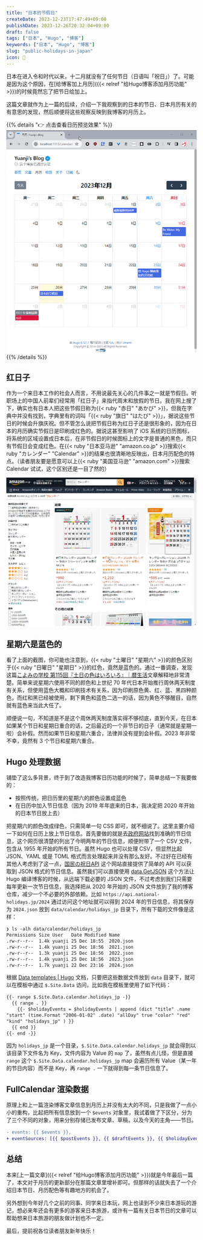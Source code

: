 ```yaml
---
title: "日本的节假日"
createDate: 2023-12-23T17:47:49+09:00
publishDate: 2023-12-26T20:32:04+09:00
draft: false
tags: ["日本", "Hugo", "博客"]
keywords: ["日本", "Hugo", "博客"]
slug: "public-holidays-in-japan"
icon: 🎌
---
```


日本在进入令和时代以来，十二月就没有了任何节日（日语叫「祝日」）了。可能是因为这个原因，在[给博客加上月历]({{< relref "给Hugo博客添加月历功能" >}})的时候竟然忘了把节日给加上。

这篇文章就作为上一篇的后续，介绍一下我观察到的日本的节日、日本月历有关的有意思的发现，然后顺便将这些观察反映到我博客的月历上。

{{% details "👉 点击查看日历预览效果" %}}
![带有节日功能的博客月历](calendar_preview.gif)
{{% /details %}}

<!--more-->

## 红日子

作为一个来日本工作的社会人而言，不用说最先关心的几件事之一就是节假日。听职场上的中国人前辈们经常用「红日子」来指代周末和放假的节日。我在网上搜了下，确实也有日本人把这些节假日称为{{< ruby "赤日" "あかび" >}}，但我在字典中并没有找到，字典里有的词叫「{{< ruby "旗日" "はたび" >}}」，据说这些节日的时候会升旗庆祝。但不管怎么说把节假日称为红日子还是很形象的，因为在日本的月历确实节假日是印刷成红色的。据说这甚至影响了 iOS 系统的日历图标，将系统的区域设置成日本后，在非节假日的时候图标上的文字是普通的黑色，而只有节假日会变成红色。在{{< ruby "日本亚马逊" "amazon.co.jp" >}}搜索{{< ruby "カレンダー" "Calendar" >}}的结果也很清晰地反映出，日本月历配色的特点。（读者朋友要是愿意可以上{{< ruby "美国亚马逊" "amazon.com" >}}搜索 Calendar 试试，这个区别还是一目了然的）

![日本亚马逊上搜索月历](calendar_on_amazon_jp.png)

## 星期六是蓝色的

看了上面的截图，你可能也注意到，{{< ruby "土曜日" "星期六" >}}的颜色区别于{{< ruby "日曜日" "星期日" >}}的红色，竟然是蓝色的。通过一番调查，发现这篇[こよみの学校 第115回『土日の色はいろいろ』｜暦生活](https://www.543life.com/campus115.html)文章解释地非常清楚。简单来说星期六使用不同的颜色和上世纪 70 年代日本开始推行周休两天制度有关系，但使用蓝色大概和印刷技术有关系，因为印刷原色黄、红、蓝、黑四种颜色，而红和黑已经被使用，剩下黄色和蓝色二选一的话，因为黄色不够醒目，自然就有蓝色来当此大任了。

顺便说一句，不知道是不是这个周休两天制度落实得不够彻底，直到今天，在日本如果某个节日和星期日重合的话，之后最近的一个非节日的日子（通常就是星期一啦）会补假。然而如果节日和星期六重合，法律并没有提到会补假。2023 年非常不幸，竟然有 3 个节日和星期六重合。

## Hugo 处理数据

铺垫了这么多背景，终于到了改造我博客日历功能的时候了，简单总结一下我要做的：

- 按照传统，把日历里的星期六的颜色设置成蓝色
- 在日历中加入节日信息（因为 2019 年年底来的日本，我决定把 2020 年开始的日本节日放上去）

把星期六的颜色改成绿色，只需简单一句 CSS 即可，就不细说了。这里主要介绍一下如何在日历上放上节日信息。首先要做的就是去[政府网站](https://www8.cao.go.jp/chosei/shukujitsu/gaiyou.html)找到准确的节日信息，这个网页很清楚的列出了今明两年的节日信息，顺便附带了一个 CSV 文件，包含从 1955 年开始的所有节日。虽然 Hugo 也可以处理 CSV，但显然比起 JSON、YAML 或是 TOML 格式而言处理起来并没有那么友好。不过好在已经有其他人考虑到了这一点，[国民の祝日API](https://national-holidays.jp/about.html) 这个网站直接提供了简单的 API 可以获取到 JSON 格式的节日信息。虽然我们可以直接使用 [data.GetJSON](https://gohugo.io/functions/data/getjson/) 这个方法让 Hugo 编译博客的时候，从远端下载必要的 JSON 文件，不过考虑到我们只需要每年更新一次节日信息，我选择把从 2020 年开始的 JSON 文件放到了我的博客仓库，减少一个不必要的外部依赖。比如 `https://api.national-holidays.jp/2024` 通过访问这个地址就可以得到 2024 年的节日信息，将其保存为 `2024.json` 放到 `data/calendar/holidays_jp` 目录下，所有下载的文件像是这样：

```
❯ ls -alh data/calendar/holidays_jp
Permissions Size User   Date Modified Name
.rw-r--r--  1.4k yuanji 25 Dec 18:55  2020.json
.rw-r--r--  1.4k yuanji 25 Dec 18:56  2021.json
.rw-r--r--  1.3k yuanji 25 Dec 18:56  2022.json
.rw-r--r--  1.4k yuanji 25 Dec 18:56  2023.json
.rw-r--r--  1.7k yuanji 22 Dec 23:16  2024.json
```

根据 [Data templates | Hugo](https://gohugo.io/templates/data-templates/) 文档，只要把这些数据文件放到 `data` 目录下，就可以在模板中通过 `$.Site.Data` 访问，比如我在模板里使用了如下代码：

```go-html-template
{{- range $.Site.Data.calendar.holidays_jp -}}
  {{ range . }}
    {{- $holidayEvents = $holidayEvents | append (dict "title" .name "start" (time.Format "2006-01-02" .date) "allDay" true "color" "red" "kind" "holidays_jp" ) }}
  {{ end }}
{{- end -}}
```

因为 `holidays_jp` 是一个目录，`$.Site.Data.calendar.holidays_jp` 就会得到以该目录下文件名为 Key，文件内容为 Value 的 `map` 了，虽然有点儿怪，但是直接 `range` 这个 `$.Site.Data.calendar.holidays_jp` map 会遍历所有 Value（某一年的节日内容）而不是 Key，再 `range .` 一下就得到每一条节日信息了。

## FullCalendar 渲染数据

原理上和上一篇渲染博客文章信息到月历上并没有太大的不同，只是我做了一点小小的重构，比起把所有信息放到一个 `$events` 对象里，我试着做了下区分，分为了三个不同的对象，用来分别存储已发布文章、草稿，以及今天的主角——节日。

```diff
- events: {{ $events }},
+ eventSources: [{{ $postEvents }}, {{ $draftEvents }}, {{ $holidayEvents }}],
```

## 总结

本来[上一篇文章]({{< relref "给Hugo博客添加月历功能" >}})就是今年最后一篇了，本文对于月历的更新部分在那篇文章里增补即可。但那样的话就失去了一个介绍日本节日、月历配色等有趣地方的机会了。

另外想到今年好几个之前的同事、同学来日本玩，网上也读到不少来日本游玩的游记，想必来年还会有更多的游客来日本旅游，或许有一篇有关日本节日的文章可以帮助想来日本旅游的朋友做计划也不一定。

最后，提前祝各位读者朋友新年快乐！
